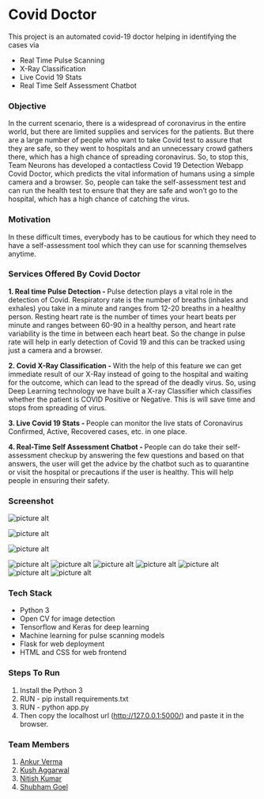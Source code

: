 # Covid Doctor

This project is an automated covid-19 doctor helping in identifying the cases via

- Real Time Pulse Scanning
- X-Ray Classification
- Live Covid 19 Stats
- Real Time Self Assessment Chatbot


### Objective

In the current scenario, there is a widespread of coronavirus in the entire world, but there are limited supplies and services for the patients. But there are a large number of people who want to take Covid test to assure that they are safe, so they went to hospitals and an unnecessary crowd gathers there, which has a high chance of spreading coronavirus. So, to stop this, Team Neurons has developed a contactless Covid 19 Detection Webapp Covid Doctor, which predicts the vital information of humans using a simple camera and a browser. So, people can take the self-assessment test and can run the health test to ensure that they are safe and won’t go to the hospital, which has a high chance of catching the virus.


### Motivation

In these difficult times, everybody has to be cautious for which they need to have a self-assessment tool which they can use for scanning themselves anytime.

### Services Offered By Covid Doctor

<b>1. Real time Pulse Detection - </b>Pulse detection plays a vital role in the detection of Covid. Respiratory rate is the number of breaths (inhales and exhales) you take in a minute and ranges from 12-20 breaths in a healthy person. Resting heart rate is the number of times your heart beats per minute and ranges between 60-90 in a healthy person, and heart rate variability is the time in between each heart beat. So the change in pulse rate will help in early detection of Covid 19 and this can be tracked using just a camera and a browser. 

<b>2. Covid X-Ray Classification - </b> With the help of this feature we can get immediate result of our X-Ray instead of going to the hospital and waiting for the outcome, which can lead to the spread of the deadly virus. So, using Deep Learning technology we have built a X-ray Classifier which classifies whether the patient is COVID Positive or Negative. This is will save time and stops from spreading of virus.

<b>3. Live Covid 19 Stats - </b> People can monitor the live stats of Coronavirus Confirmed, Active, Recovered cases, etc. in one place.

<b>4. Real-Time Self Assessment Chatbot - </b> People can do take their self-assessment checkup by answering the few questions and based on that answers, the user will get the advice by the chatbot such as to quarantine or visit the hospital or precautions if the user is healthy. This will help people in ensuring their safety.

### Screenshot

![picture alt](static/images/1.png "Home Page")

![picture alt](static/images/2.png "Services")

![picture alt](static/images/4.png "Live Stats")

![picture alt](static/images/Pulse_Detection.png "Pulse Waveform")
![picture alt](static/images/X_Ray_P.png "Covid Positive Xray Inputted")
![picture alt](static/images/Prediction.png "Positive Prediction")
![picture alt](static/images/X_Ray_N.png "Covid Negative Xray Inputted")
![picture alt](static/images/Prediction_2.png "Negative Prediction")
![picture alt](static/images/Self_Assessment_1.png "Self Assessment Chatbot")
![picture alt](static/images/Self_Assessment_2.png "Self Assessment Chatbot")

### Tech Stack

- Python 3
- Open CV for image detection
- Tensorflow and Keras for deep learning
- Machine learning for pulse scanning models
- Flask for web deployment
- HTML and CSS for web frontend

### Steps To Run
1. Install the Python 3
2. RUN - pip install requirements.txt
3. RUN - python app.py
4. Then copy the localhost url (http://127.0.0.1:5000/) and paste it in the browser.

### Team Members

1. <a href="https://www.linkedin.com/in/ankur-verma-0bb747154/">Ankur Verma</a>
2. <a href="https://www.linkedin.com/in/kush-aggarwal-1b236717b/">Kush Aggarwal</a>
3. <a href="https://www.linkedin.com/in/nitish-kumar-70ba97163/">Nitish Kumar</a>
4. <a href="https://www.linkedin.com/in/shubham-goel-ml/">Shubham Goel</a>


